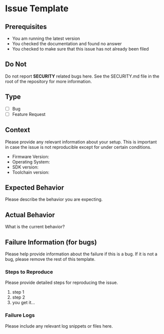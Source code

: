 # Issue Template

## Prerequisites

- You am running the latest version
- You checked the documentation and found no answer
- You checked to make sure that this issue has not already been filed

## Do Not

Do not report **SECURITY** related bugs here. See the SECURITY.md file in the root of the repository for more information.

## Type

- [ ] Bug
- [ ] Feature Request

## Context

Please provide any relevant information about your setup. This is important in case the issue is not reproducible except for under certain conditions.

* Firmware Version:
* Operating System:
* SDK version:
* Toolchain version:

## Expected Behavior

Please describe the behavior you are expecting.

## Actual Behavior

What is the current behavior?

## Failure Information (for bugs)

Please help provide information about the failure if this is a bug. If it is not a bug, please remove the rest of this template.

### Steps to Reproduce

Please provide detailed steps for reproducing the issue.

1. step 1
2. step 2
3. you get it...

### Failure Logs

Please include any relevant log snippets or files here.